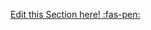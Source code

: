 <!-- DO NOT DELETE THIS LINK --> 
[Edit this Section here! :fas-pen:](https://github.com/nus-cs-2030/ay1920-s2/edit/master/contents/textbook/lecture02/FactoryMethods/exaplanation.md)
<!-- DO NOT DELETE THIS LINK --> 